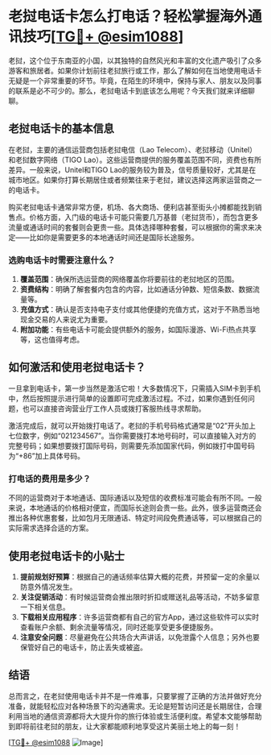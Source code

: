 # 老挝电话卡怎么打电话？轻松掌握海外通讯技巧[[TG💪+ @esim1088](https://t.me/s/esim1088)]

老挝，这个位于东南亚的小国，以其独特的自然风光和丰富的文化遗产吸引了众多游客和旅居者。如果你计划前往老挝旅行或工作，那么了解如何在当地使用电话卡无疑是一个非常重要的环节。毕竟，在陌生的环境中，保持与家人、朋友以及同事的联系是必不可少的。那么，老挝电话卡到底该怎么用呢？今天我们就来详细聊聊。

## 老挝电话卡的基本信息

在老挝，主要的通信运营商包括老挝电信（Lao Telecom）、老挝移动（Unitel）和老挝数字网络（TIGO Lao）。这些运营商提供的服务覆盖范围不同，资费也有所差异。一般来说，Unitel和TIGO Lao的服务较为普及，信号质量较好，尤其是在城市地区。如果你打算长期居住或者频繁往来于老挝，建议选择这两家运营商之一的电话卡。

购买老挝电话卡通常非常方便，机场、各大商场、便利店甚至街头小摊都能找到销售点。价格方面，入门级的电话卡可能只需要几万基普（老挝货币），而包含更多流量或通话时间的套餐则会更贵一些。具体选择哪种套餐，可以根据你的需求来决定——比如你是需要更多的本地通话时间还是国际长途服务。

### 选购电话卡时需要注意什么？

1. **覆盖范围**：确保所选运营商的网络覆盖你将要前往的老挝地区的范围。
2. **资费结构**：明确了解套餐内包含的内容，比如通话分钟数、短信条数、数据流量等。
3. **充值方式**：确认是否支持电子支付或其他便捷的充值方式，这对于不熟悉当地现金交易的人来说尤为重要。
4. **附加功能**：有些电话卡可能会提供额外的服务，如国际漫游、Wi-Fi热点共享等，这也值得考虑。

## 如何激活和使用老挝电话卡？

一旦拿到电话卡，第一步当然是激活它啦！大多数情况下，只需插入SIM卡到手机中，然后按照提示进行简单的设置即可完成激活过程。不过，如果你遇到任何问题，也可以直接咨询营业厅工作人员或拨打客服热线寻求帮助。

激活完成后，就可以开始拨打电话了。老挝的手机号码格式通常是“02”开头加上七位数字，例如“021234567”。当你需要拨打本地号码时，可以直接输入对方的完整号码；如果想要拨打国际号码，则需要先添加国家代码，例如拨打中国号码为“+86”加上具体号码。

### 打电话的费用是多少？

不同的运营商对于本地通话、国际通话以及短信的收费标准可能会有所不同。一般来说，本地通话的价格相对便宜，而国际长途则会贵一些。此外，很多运营商还会推出各种优惠套餐，比如包月无限通话、特定时间段免费通话等，可以根据自己的实际需求选择合适的方案。

## 使用老挝电话卡的小贴士

1. **提前规划好预算**：根据自己的通话频率估算大概的花费，并预留一定的余量以防意外情况发生。
2. **关注促销活动**：有时候运营商会推出限时折扣或赠送礼品等活动，不妨多留意一下相关信息。
3. **下载相关应用程序**：许多运营商都有自己的官方App，通过这些软件可以实时查看账户余额、剩余流量等情况，同时还能享受更多便捷服务。
4. **注意安全问题**：尽量避免在公共场合大声讲话，以免泄露个人信息；另外也要保管好自己的电话卡，防止丢失或被盗。

## 结语

总而言之，在老挝使用电话卡并不是一件难事，只要掌握了正确的方法并做好充分准备，就能轻松应对各种场景下的沟通需求。无论是短暂访问还是长期居住，合理利用当地的通信资源都将大大提升你的旅行体验或生活便利度。希望本文能够帮助到即将前往老挝的朋友，让大家都能顺利地享受这片美丽土地上的每一刻！

[[TG💪+ @esim1088](https://t.me/s/esim1088) ![Image](https://i.postimg.cc/4NQfJmqS/Snipaste-2025-05-13-00-14-12.png)]